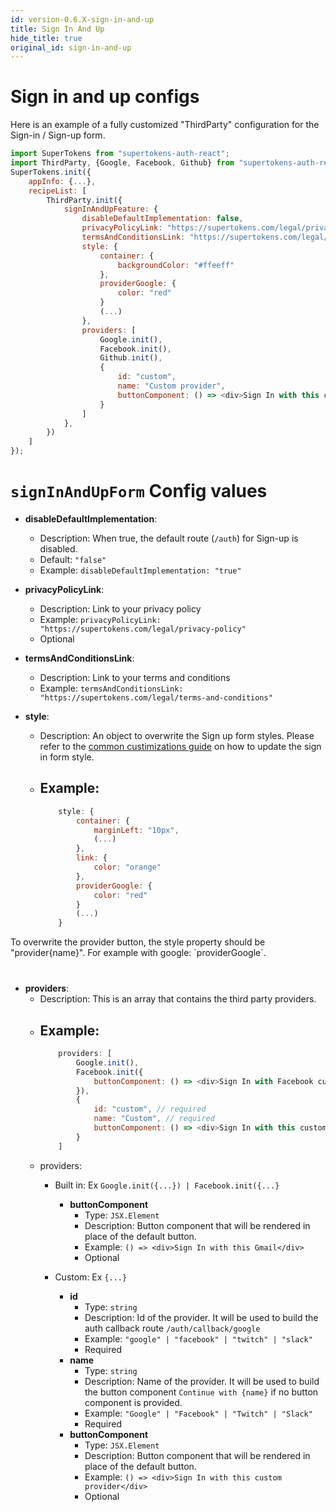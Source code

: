 ```yaml
---
id: version-0.6.X-sign-in-and-up
title: Sign In And Up
hide_title: true
original_id: sign-in-and-up
---
```


# Sign in and up configs

Here is an example of a fully customized "ThirdParty" configuration for the Sign-in / Sign-up form.

```js
import SuperTokens from "supertokens-auth-react";
import ThirdParty, {Google, Facebook, Github} from "supertokens-auth-react/recipe/thirparty";
SuperTokens.init({
    appInfo: {...},
    recipeList: [
        ThirdParty.init({
            signInAndUpFeature: {
                disableDefaultImplementation: false,
                privacyPolicyLink: "https://supertokens.com/legal/privacy-policy",
                termsAndConditionsLink: "https://supertokens.com/legal/terms-and-conditions",
                style: {
                    container: {
                        backgroundColor: "#ffeeff"
                    },
                    providerGoogle: {
                        color: "red"
                    }
                    (...)
                },
                providers: [
                    Google.init(),
                    Facebook.init(),
                    Github.init(),
                    {
                        id: "custom",
                        name: "Custom provider",
                        buttonComponent: () => <div>Sign In with this custom provider</div> // optional
                    }
                ]
            },
        })
    ]
});
```

# `signInAndUpForm` Config values

- **disableDefaultImplementation**: 
    - Description: When true, the default route (`/auth`) for Sign-up is disabled.
    - Default: ```"false"```
    - Example: ```disableDefaultImplementation: "true"```

- **privacyPolicyLink**: 
    - Description: Link to your privacy policy
    - Example: ```privacyPolicyLink: "https://supertokens.com/legal/privacy-policy"```
    - Optional

- **termsAndConditionsLink**: 
    - Description: Link to your terms and conditions
    - Example: ```termsAndConditionsLink: "https://supertokens.com/legal/terms-and-conditions"```

- **style**: 
    - Description: An object to overwrite the Sign up form styles. Please refer to the <a href="/docs/thirdparty/common-customizations/styling/changing-style" target="_blank">common custimizations guide</a> on how to update the sign in form style.
    - Example: 
        -
        ```js
            style: {
                container: {
                    marginLeft: "10px",
                    (...)
                },
                link: {
                    color: "orange"
                },
                providerGoogle: {
                    color: "red"
                }
                (...)
            }
        ```

<div class="specialNote" style="margin-bottom: 40px">
    To overwrite the provider button, the style property should be "provider{name}". For example with google: `providerGoogle`. 
</div>


- **providers**: 
    - Description: This is an array that contains the third party providers.
    - Example: 
        -
        ```js
            providers: [
                Google.init(),
                Facebook.init({
                    buttonComponent: () => <div>Sign In with Facebook custom button</div> // optional
                }),
                {
                    id: "custom", // required
                    name: "Custom", // required
                    buttonComponent: () => <div>Sign In with this custom provider</div> // optional
                }
            ]
        ```
    - providers:
        - Built in: Ex `Google.init({...}) | Facebook.init({...}` 

            - **buttonComponent**
                - Type: `JSX.Element`
                - Description: Button component that will be rendered in place of the default button.
                - Example: `() => <div>Sign In with this Gmail</div>`
                - Optional

        - Custom: Ex `{...}`

            - **id**
                - Type: `string`
                - Description: Id of the provider. It will be used to build the auth callback route `/auth/callback/google`
                - Example: `"google" | "facebook" | "twitch" | "slack"`
                - Required
            - **name**
                - Type: `string`
                - Description: Name of the provider. It will be used to build the button component `Continue with {name}` if no button component is provided.
                - Example: `"Google" | "Facebook" | "Twitch" | "Slack"`
                - Required
            - **buttonComponent**
                - Type: `JSX.Element`
                - Description: Button component that will be rendered in place of the default button.
                - Example: `() => <div>Sign In with this custom provider</div>`
                - Optional

